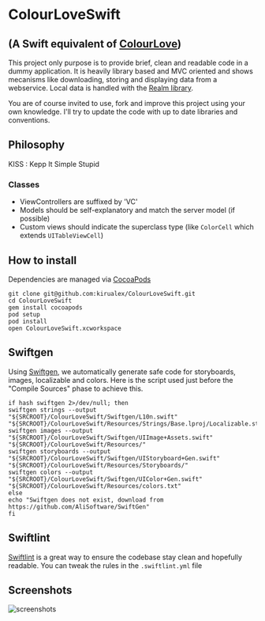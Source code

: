 # ColourLoveSwift
## (A Swift equivalent of [ColourLove](https://github.com/kirualex/ColourLove))

This project only purpose is to provide brief, clean and readable code in a dummy application. 
It is heavily library based and MVC oriented and shows mecanisms like downloading, storing and displaying data from a webservice.
Local data is handled with the [Realm library](http://realm.io/).

You are of course invited to use, fork and improve this project using your own knowledge. I'll try to update the code with up to date libraries and conventions.

## Philosophy

KISS : Kepp It Simple Stupid

### Classes

- ViewControllers are suffixed by 'VC' 
- Models should be self-explanatory and match the server model (if possible)
- Custom views should indicate the superclass type (like `ColorCell` which extends `UITableViewCell`)

## How to install

Dependencies are managed via [CocoaPods](http://cocoapods.org/)

    git clone git@github.com:kirualex/ColourLoveSwift.git
    cd ColourLoveSwift
    gem install cocoapods
    pod setup
    pod install
    open ColourLoveSwift.xcworkspace


## Swiftgen

Using [Swiftgen](https://github.com/AliSoftware/SwiftGen), we automatically generate safe code for storyboards, images, localizable and colors.
Here is the script used just before the "Compile Sources" phase to achieve this.

```
if hash swiftgen 2>/dev/null; then
swiftgen strings --output "${SRCROOT}/ColourLoveSwift/Swiftgen/L10n.swift" "${SRCROOT}/ColourLoveSwift/Resources/Strings/Base.lproj/Localizable.strings"
swiftgen images --output "${SRCROOT}/ColourLoveSwift/Swiftgen/UIImage+Assets.swift" "${SRCROOT}/ColourLoveSwift/Resources/"
swiftgen storyboards --output "${SRCROOT}/ColourLoveSwift/Swiftgen/UIStoryboard+Gen.swift" "${SRCROOT}/ColourLoveSwift/Resources/Storyboards/"
swiftgen colors --output "${SRCROOT}/ColourLoveSwift/Swiftgen/UIColor+Gen.swift" "${SRCROOT}/ColourLoveSwift/Resources/colors.txt"
else
echo "Swiftgen does not exist, download from https://github.com/AliSoftware/SwiftGen"
fi
```

## Swiftlint

[Swiftlint](https://github.com/realm/SwiftLint) is a great way to ensure the codebase stay clean and hopefully readable. You can tweak the rules in the `.swiftlint.yml` file 

## Screenshots

![screenshots](http://i.imgur.com/hsT2Fs4.png)
